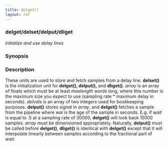 ```yaml
---
title: delget()
layout: ref
---
```


### delget/delset/delput/dliget

*initialize and use delay lines*  
  

### Synopsis

### Description

These units are used to store and fetch samples from a delay line.
**delset()** is the initialization unit for **delget(), delput(),** and
**dliget()**. *array* is an array of floats which must be at least
*maxlength* words long, where this number is the maximum size you expect
to use (sampling rate \* maximum delay in seconds). *delvals* is an
array of two integers used for bookkeeping purposes. **delput()** stores
*signal* in *array*, and **delget()** fetches a sample from the pipeline
where *wai* is the age of the sample in seconds. E.g. if *wait* is equal
to .5 at a sampling rate of 30000, **delget()** will look back 15000
samples. *array* must be dimensioned appropriately. Naturally,
**delput()** must be called before **delget()**, **dliget()** is
identical with **delget()** except that it will interpolate linearly
between samples according to the fractional part of *wait*.
